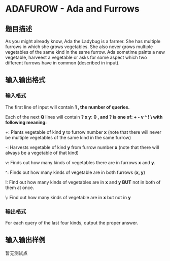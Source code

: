 # ADAFUROW - Ada and Furrows

## 题目描述

As you might already know, Ada the Ladybug is a farmer. She has multiple furrows in which she grows vegetables. She also never grows multiple vegetables of the same kind in the same furrow. Ada sometime palnts a new vegetable, harveest a vegetable or asks for some aspect which two different furrows have in common (described in input).

## 输入输出格式

### 输入格式

The first line of input will contain **1 , the number of queries.**

Each of the next **Q** lines will contain **? x y**: **0 , and **?** is one of: **+ - v ^ ! \\** with following meaning:**

+: Plants vegetable of kind **y** to furrow number **x** (note that there will never be multiple vegetables of the same kind in the same furrow)

-: Harvests vegetable of kind **y** from furrow number **x** (note that there will always be a vegetable of that kind)

v: Finds out how many kinds of vegetables there are in furrows **x** and **y**.

^: Finds out how many kinds of vegetable are in both furrows (**x, y**)

!: Find out how many kinds of vegetables are in **x** and **y** **BUT** not in both of them at once.

\\: Find out how many kinds of vegetable are in **x** but not in **y**

### 输出格式

For each query of the last four kinds, output the proper answer.

## 输入输出样例

暂无测试点

